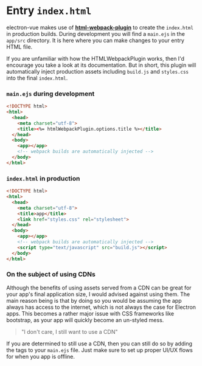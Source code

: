 # Entry `index.html`
electron-vue makes use of **[html-webpack-plugin](https://github.com/ampedandwired/html-webpack-plugin)** to create the `index.html` in production builds. During development you will find a `main.ejs` in the `app/src` directory. It is here where you can make changes to your entry HTML file.

If you are unfamiliar with how the HTMLWebpackPlugin works, then I'd encourage you take a look at its documentation. But in short, this plugin will automatically inject production assets including `build.js` and `styles.css` into the final `index.html`.

### `main.ejs` during development
```html
<!DOCTYPE html>
<html>
  <head>
    <meta charset="utf-8">
    <title><%= htmlWebpackPlugin.options.title %></title>
  </head>
  <body>
    <app></app>
    <!-- webpack builds are automatically injected -->
  </body>
</html>
```

### `index.html` in production
```html
<!DOCTYPE html>
<html>
  <head>
    <meta charset="utf-8">
    <title>app</title>
    <link href="styles.css" rel="stylesheet">
  </head>
  <body>
    <app></app>
    <!-- webpack builds are automatically injected -->
    <script type="text/javascript" src="build.js"></script>
  </body>
</html>
```

### On the subject of using CDNs
Although the benefits of using assets served from a CDN can be great for your app's final application size, I would advised against using them. The main reason being is that by doing so you would be assuming the app always has access to the internet, which is not always the case for Electron apps. This becomes a rather major issue with CSS frameworks like bootstrap, as your app will quickly become an un-styled mess.

> "I don't care, I still want to use a CDN"

If you are determined to still use a CDN, then you can still do so by adding the tags to your `main.ejs` file. Just make sure to set up proper UI/UX flows for when you app is offline.